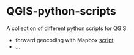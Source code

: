 # QGIS-python-scripts

A collection of different python scripts for QGIS.

* forward geocoding with Mapbox [script](forw_geocoding_mapbox.py)
* ...
